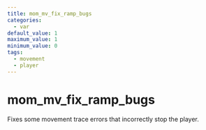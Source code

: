 ```yaml
---
title: mom_mv_fix_ramp_bugs
categories:
  - var
default_value: 1
maximum_value: 1
minimum_value: 0
tags:
  - movement
  - player
---
```


# mom_mv_fix_ramp_bugs

Fixes some movement trace errors that incorrectly stop the player.
